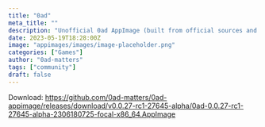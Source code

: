 ```yaml
---
title: "0ad"
meta_title: ""
description: "Unofficial 0ad AppImage (built from official sources and data)"
date: 2023-05-19T18:28:00Z
image: "appimages/images/image-placeholder.png"
categories: ["Games"]
author: "0ad-matters"
tags: ["community"]
draft: false
---
```


Download: https://github.com/0ad-matters/0ad-appimage/releases/download/v0.0.27-rc1-27645-alpha/0ad-0.0.27-rc1-27645-alpha-2306180725-focal-x86_64.AppImage
